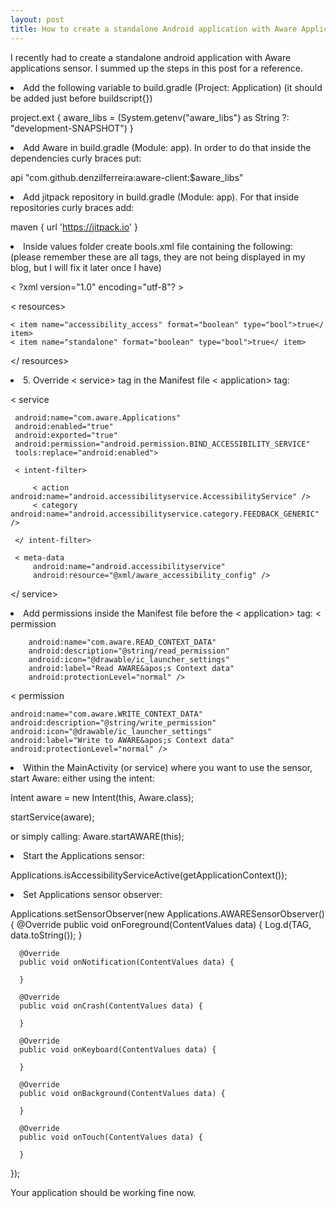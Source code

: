 ```yaml
---
layout: post
title: How to create a standalone Android application with Aware Applications sensor
---
```


I recently had to create a standalone android application with Aware applications sensor.
I summed up the steps in this post for a reference.

<li> Add the following variable to build.gradle (Project: Application) (it should be added just before buildscript{})

project.ext {
    aware_libs = (System.getenv("aware_libs") as String ?: "development-SNAPSHOT")
}
</li>

<li> Add Aware in build.gradle (Module: app). In order to do that inside the dependencies curly braces put:

api "com.github.denzilferreira:aware-client:$aware_libs" 
</li>

<li> Add jitpack repository in build.gradle (Module: app). For that inside repositories curly braces add:

 maven { url 'https://jitpack.io' } 
</li>
 
<li> Inside values folder create bools.xml file containing the following: (please remember these are all tags, they are not being displayed in my blog, but I will fix it later once I have)

< ?xml version="1.0" encoding="utf-8"? >

< resources>

    < item name="accessibility_access" format="boolean" type="bool">true</ item>
    < item name="standalone" format="boolean" type="bool">true</ item>
	
</ resources>
</li>

<li>
5. Override < service> tag in the Manifest file < application> tag:

< service

     android:name="com.aware.Applications"
     android:enabled="true"
     android:exported="true"
     android:permission="android.permission.BIND_ACCESSIBILITY_SERVICE"
     tools:replace="android:enabled">
	 
     < intent-filter>
	 
         < action android:name="android.accessibilityservice.AccessibilityService" />
         < category android:name="android.accessibilityservice.category.FEEDBACK_GENERIC" />
		 
	 </ intent-filter>
	 
     < meta-data
         android:name="android.accessibilityservice"
         android:resource="@xml/aware_accessibility_config" />
		 
</ service>
</li>


<li> Add permissions inside the Manifest file before the < application> tag:
< permission

        android:name="com.aware.READ_CONTEXT_DATA"
        android:description="@string/read_permission"
        android:icon="@drawable/ic_launcher_settings"
        android:label="Read AWARE&apos;s Context data"
        android:protectionLevel="normal" />
		
< permission

    android:name="com.aware.WRITE_CONTEXT_DATA"
    android:description="@string/write_permission"
    android:icon="@drawable/ic_launcher_settings"
    android:label="Write to AWARE&apos;s Context data"
    android:protectionLevel="normal" />
</li>

<li> Within the MainActivity (or service) where you want to use the sensor, start Aware:
either using the intent:

 Intent aware = new Intent(this, Aware.class);
 
 startService(aware);
		
or simply calling: 
 Aware.startAWARE(this);
 
</li>

<li> Start the Applications sensor:

 Applications.isAccessibilityServiceActive(getApplicationContext());
</li>

<li> Set Applications sensor observer:

Applications.setSensorObserver(new Applications.AWARESensorObserver() {
      @Override
      public void onForeground(ContentValues data) {
          Log.d(TAG, data.toString());
      }

      @Override
      public void onNotification(ContentValues data) {

      }

      @Override
      public void onCrash(ContentValues data) {

      }

      @Override
      public void onKeyboard(ContentValues data) {

      }

      @Override
      public void onBackground(ContentValues data) {

      }
	  
      @Override
      public void onTouch(ContentValues data) {

      }
});
</li>

Your application should be working fine now.
